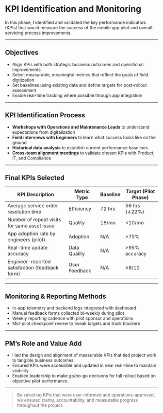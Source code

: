 # KPI Identification and Monitoring

In this phase, I identified and validated the key performance indicators (KPIs) that would measure the success of the mobile app pilot and overall servicing process improvements.

---

## Objectives

- Align KPIs with both strategic business outcomes and operational improvements
- Select measurable, meaningful metrics that reflect the goals of field digitization
- Set baselines using existing data and define targets for post-rollout assessment
- Enable real-time tracking where possible through app integration

---

## KPI Identification Process

- **Workshops with Operations and Maintenance Leads** to understand expectations from digitalization
- **Field interviews with Engineers** to learn what success looks like on the ground
- **Historical data analysis** to establish current performance baselines
- **Cross-team alignment meetings** to validate chosen KPIs with Product, IT, and Compliance

---

## Final KPIs Selected

| KPI Description                                | Metric Type    | Baseline | Target (Pilot Phase) |
|------------------------------------------------|----------------|----------|-----------------------|
| Average service order resolution time          | Efficiency     | 72 hrs   | 56 hrs (↓22%)         |
| Number of repeat visits for same asset issue   | Quality        | 18/mo    | <10/mo                |
| App adoption rate by engineers (pilot)         | Adoption       | N/A      | >75%                  |
| Real-time update accuracy                      | Data Quality   | N/A      | >95% accuracy         |
| Engineer-reported satisfaction (feedback form) | User Feedback  | N/A      | ≥8/10                 |

---

## Monitoring & Reporting Methods

- In-app telemetry and backend logs integrated with dashboard
- Manual feedback forms collected bi-weekly during pilot
- Weekly reporting cadence with pilot sponsor and operations
- Mid-pilot checkpoint review to tweak targets and track blockers

---

## PM’s Role and Value Add

- I led the design and alignment of measurable KPIs that tied project work to tangible business outcomes.
- Ensured KPIs were accessible and updated in near real-time to maintain visibility.
- Enabled leadership to make go/no-go decisions for full rollout based on objective pilot performance.

---

> By selecting KPIs that were user-informed and operations-approved, we ensured clarity, accountability, and measurable progress throughout the project.
